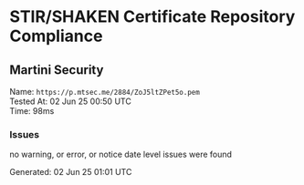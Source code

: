# STIR/SHAKEN Certificate Repository Compliance

## Martini Security

Name: `https://p.mtsec.me/2884/ZoJ5ltZPet5o.pem`\
Tested At: 02 Jun 25 00:50 UTC\
Time: 98ms

### Issues

no warning, or error, or notice date level issues were found

Generated: 02 Jun 25 01:01 UTC